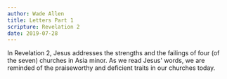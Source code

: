 ```yaml
---
author: Wade Allen
title: Letters Part 1
scripture: Revelation 2
date: 2019-07-28
---
```


In Revelation 2, Jesus addresses the strengths and the failings of four (of the seven) churches in Asia minor. As we read Jesus' words, we are reminded of the praiseworthy and deficient traits in our churches today.
